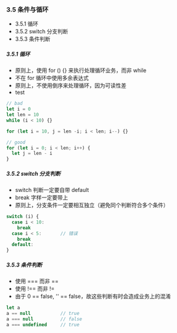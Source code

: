 ### 3.5 条件与循环

* 3.5.1 循环
* 3.5.2 switch 分支判断
* 3.5.3 条件判断

##### 3.5.1 循环
* 原则上，使用 for () {} 来执行处理循环业务，而非 while
* 不在 for 循环中使用多余表达式
* 原则上，不使用倒序来处理循环，因为可读性差
* test
```js
// bad
let i = 0
let len = 10
while (i < 10) {} 

for (let i = 10, j = len -i; i < len; i--) {}

// good
for (let i = 0; i < len; i++) {
  let j = len - i
}
```

##### 3.5.2 switch 分支判断
* switch 判断一定要自带 default
* break 字样一定要带上
* 原则上，分支条件一定要相互独立（避免同个判断符合多个条件）

```js
switch (i) {
  case i < 10:
    break
  case i < 5:       // 错误
    break
  default:
} 
```

##### 3.5.3 条件判断
* 使用 === 而非 ==
* 使用 !== 而非 !=
* 由于 0 == false, '' == false，故这些判断有时会造成业务上的混淆
```js
let a
a == null           // true      
a === null          // false
a === undefined     // true
```
